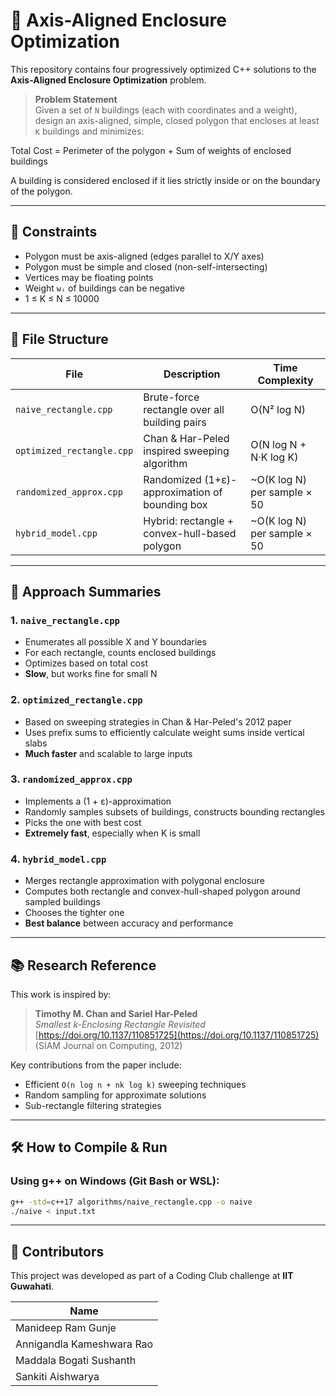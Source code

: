 # 🧠 Axis-Aligned Enclosure Optimization

This repository contains four progressively optimized C++ solutions to the **Axis-Aligned Enclosure Optimization** problem.

> **Problem Statement**  
Given a set of `N` buildings (each with coordinates and a weight), design an axis-aligned, simple, closed polygon that encloses at least `K` buildings and minimizes:

Total Cost = Perimeter of the polygon + Sum of weights of enclosed buildings


A building is considered enclosed if it lies strictly inside or on the boundary of the polygon.

---

## 🧩 Constraints

- Polygon must be axis-aligned (edges parallel to X/Y axes)
- Polygon must be simple and closed (non-self-intersecting)
- Vertices may be floating points
- Weight `wᵢ` of buildings can be negative
- 1 ≤ K ≤ N ≤ 10000

---

## 📁 File Structure

| File                     | Description                                 | Time Complexity                  |
|--------------------------|---------------------------------------------|----------------------------------|
| `naive_rectangle.cpp`    | Brute-force rectangle over all building pairs | O(N² log N)                      |
| `optimized_rectangle.cpp`| Chan & Har-Peled inspired sweeping algorithm | O(N log N + N·K log K)           |
| `randomized_approx.cpp`  | Randomized (1+ε)-approximation of bounding box | ~O(K log N) per sample × 50     |
| `hybrid_model.cpp`       | Hybrid: rectangle + convex-hull-based polygon | ~O(K log N) per sample × 50     |

---

## 🧪 Approach Summaries

### 1. `naive_rectangle.cpp`
- Enumerates all possible X and Y boundaries
- For each rectangle, counts enclosed buildings
- Optimizes based on total cost
- **Slow**, but works fine for small N

### 2. `optimized_rectangle.cpp`
- Based on sweeping strategies in Chan & Har-Peled's 2012 paper
- Uses prefix sums to efficiently calculate weight sums inside vertical slabs
- **Much faster** and scalable to large inputs

### 3. `randomized_approx.cpp`
- Implements a (1 + ε)-approximation
- Randomly samples subsets of buildings, constructs bounding rectangles
- Picks the one with best cost
- **Extremely fast**, especially when K is small

### 4. `hybrid_model.cpp`
- Merges rectangle approximation with polygonal enclosure
- Computes both rectangle and convex-hull-shaped polygon around sampled buildings
- Chooses the tighter one
- **Best balance** between accuracy and performance

---

## 📚 Research Reference

This work is inspired by:

> **Timothy M. Chan and Sariel Har-Peled**  
> *Smallest k-Enclosing Rectangle Revisited*  
> [https://doi.org/10.1137/110851725](https://doi.org/10.1137/110851725)  
> (SIAM Journal on Computing, 2012)

Key contributions from the paper include:
- Efficient `O(n log n + nk log k)` sweeping techniques
- Random sampling for approximate solutions
- Sub-rectangle filtering strategies

---

## 🛠️ How to Compile & Run

### Using g++ on Windows (Git Bash or WSL):

```bash
g++ -std=c++17 algorithms/naive_rectangle.cpp -o naive
./naive < input.txt
```


---

## 🤝 Contributors

This project was developed as part of a Coding Club challenge at **IIT Guwahati**.

| Name                      |
|---------------------------|
| Manideep Ram Gunje        |
| Annigandla Kameshwara Rao |
| Maddala Bogati Sushanth   |
| Sankiti Aishwarya         |
